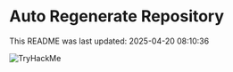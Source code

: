 # Auto Regenerate Repository

This README was last updated: 2025-04-20 08:10:36

 ![TryHackMe](https://tryhackme.com/badge/533634)